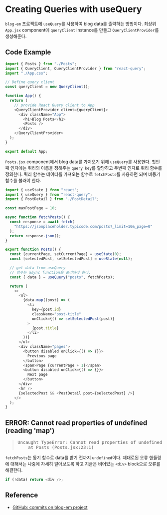 # Creating Queries with useQuery

`blog-em` 프로젝트에 `useQuery`를 사용하여 blog data를 출력하는 방법이다. 최상위 `App.jsx` component에 `queryClient` instance를 만들고 `QueryClientProvider`를 생성해준다.

## Code Example

```js
import { Posts } from "./Posts";
import { QueryClient, QueryClientProvider } from "react-query";
import "./App.css";

// Define query client
const queryClient = new QueryClient();

function App() {
  return (
    // provide React Query client to App
    <QueryClientProvider client={queryClient}>
      <div className="App">
        <h1>Blog Posts</h1>
        <Posts />
      </div>
    </QueryClientProvider>
  );
}

export default App;
```

`Posts.jsx` component에서 blog data를 가져오기 위해 `useQuery`를 사용한다. 첫번째 인자에는 쿼리의 이름을 정해주는 `query key`를 할당하고 두번째 인자로 쿼리 함수를 정의한다. 쿼리 함수는 데이터를 가져오는 함수로 `fetchPosts`를 사용하면 되며 비동기 함수를 불러야 한다.

```js
import { useState } from "react";
import { useQuery } from "react-query";
import { PostDetail } from "./PostDetail";

const maxPostPage = 10;

async function fetchPosts() {
  const response = await fetch(
    "https://jsonplaceholder.typicode.com/posts?_limit=10&_page=0"
  );
  return response.json();
}

export function Posts() {
  const [currentPage, setCurrentPage] = useState(0);
  const [selectedPost, setSelectedPost] = useState(null);

  // get data from useQuery
  // 함수는 async function을 불러와야 한다.
  const { data } = useQuery("posts", fetchPosts);

  return (
    <>
      <ul>
        {data.map((post) => (
          <li
            key={post.id}
            className="post-title"
            onClick={() => setSelectedPost(post)}
          >
            {post.title}
          </li>
        ))}
      </ul>
      <div className="pages">
        <button disabled onClick={() => {}}>
          Previous page
        </button>
        <span>Page {currentPage + 1}</span>
        <button disabled onClick={() => {}}>
          Next page
        </button>
      </div>
      <hr />
      {selectedPost && <PostDetail post={selectedPost} />}
    </>
  );
}
```

## ERROR: Cannot read properties of undefined (reading 'map')

> <pre>
> Uncaught TypeError: Cannot read properties of undefined (reading 'map')
>     at Posts (Posts.jsx:23:1)
> </pre>

`fetchPosts`는 동기 함수로 data를 받기 전까지 `undefined`이다. 제대로된 오류 핸들링에 대해서는 나중에 자세히 알아보도록 하고 지금은 비어있는 `<div>` block으로 오류를 해결한다.

```js
if (!data) return <div />;
```

## Reference

- [GitHub: commits on blog-em project](https://github.com/paolochang/udemy-react-query/commit/d61cfa24a667cf27a55d614852f60c6edc5645e2)
